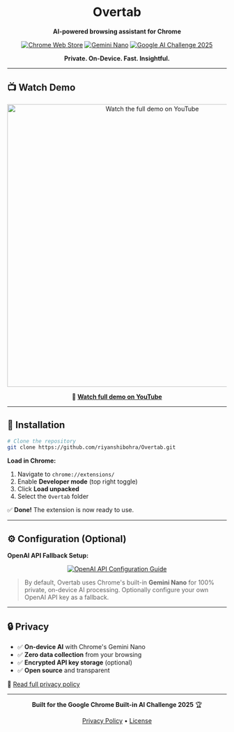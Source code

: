 <div align="center">

# Overtab

**AI-powered browsing assistant for Chrome**

[![Chrome Web Store](https://img.shields.io/badge/Chrome%20Web%20Store-Published-brightgreen?logo=googlechrome&logoColor=white)](https://chromewebstore.google.com/detail/overtab/oloejollcmhnbacdkfgbdlgcgbeegcje)
[![Gemini Nano](https://img.shields.io/badge/Gemini%20Nano-Powered-4285F4?logo=google&logoColor=white)](https://developer.chrome.com/docs/ai/built-in)
[![Google AI Challenge 2025](https://img.shields.io/badge/Google%20AI%20Challenge-2025-FF6B6B?logo=google&logoColor=white)](https://developers.google.com/community/chrome-ai-dev-challenge)

**Private. On-Device. Fast. Insightful.**

</div>

---

## 📺 Watch Demo

<p align="center">
  <a href="https://www.youtube.com/watch?v=Wq5pnpnK9r0">
    <img src="https://img.youtube.com/vi/Wq5pnpnK9r0/maxresdefault.jpg" width="650" alt="Watch the full demo on YouTube"/>
  </a>
</p>

<p align="center">
  <strong>🎥 <a href="https://www.youtube.com/watch?v=Wq5pnpnK9r0">Watch full demo on YouTube</a></strong>
</p>

---

## 🚀 Installation

```bash
# Clone the repository
git clone https://github.com/riyanshibohra/Overtab.git
```

**Load in Chrome:**
1. Navigate to `chrome://extensions/`
2. Enable **Developer mode** (top right toggle)
3. Click **Load unpacked**
4. Select the `Overtab` folder

✅ **Done!** The extension is now ready to use.

---

## ⚙️ Configuration (Optional)

**OpenAI API Fallback Setup:**

<p align="center">
  <a href="https://github.com/user-attachments/assets/9ada0501-9fd4-4168-abad-256c4635ce96">
    <img src="https://img.shields.io/badge/📖_Configuration_Guide-blue?style=for-the-badge" alt="OpenAI API Configuration Guide"/>
  </a>
</p>

> By default, Overtab uses Chrome's built-in **Gemini Nano** for 100% private, on-device AI processing. Optionally configure your own OpenAI API key as a fallback.

---

## 🔒 Privacy

- ✅ **On-device AI** with Chrome's Gemini Nano
- ✅ **Zero data collection** from your browsing
- ✅ **Encrypted API key storage** (optional)
- ✅ **Open source** and transparent

📄 [Read full privacy policy](PRIVACY.md)

---

<div align="center">

**Built for the Google Chrome Built-in AI Challenge 2025** 🏆

[Privacy Policy](PRIVACY.md) • [License](LICENSE)

</div>

